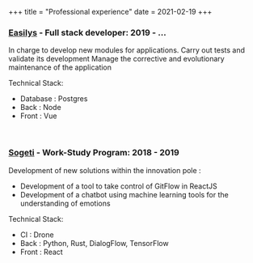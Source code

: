 +++
title = "Professional experience"
date = 2021-02-19
+++

### **[Easilys](https://www.easilys.com/) - Full stack developer**: 2019 - ...

In charge to develop new modules for applications. Carry out tests and validate its development
Manage the corrective and evolutionary maintenance of the application

Technical Stack:
- Database : Postgres
- Back : Node
- Front : Vue

&nbsp;

### **[Sogeti](https://www.fr.sogeti.com/) - Work-Study Program**: 2018 - 2019

Development of new solutions within the innovation pole :
- Development of a tool to take control of GitFlow in ReactJS
- Development of a chatbot using machine learning tools for the
  understanding of emotions

Technical Stack:
- CI : Drone
- Back : Python, Rust, DialogFlow, TensorFlow
- Front : React
